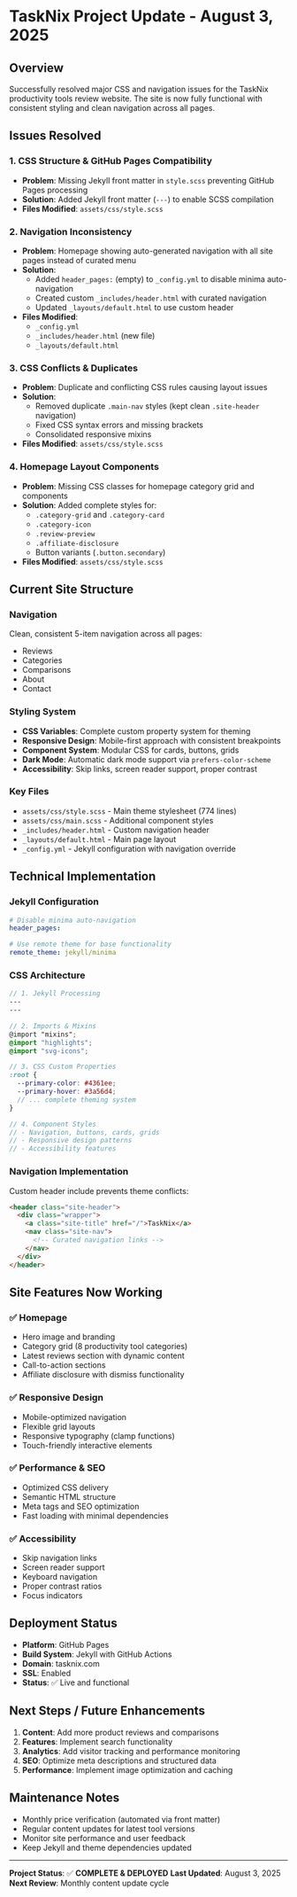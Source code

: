 # TaskNix Project Update - August 3, 2025

## Overview
Successfully resolved major CSS and navigation issues for the TaskNix productivity tools review website. The site is now fully functional with consistent styling and clean navigation across all pages.

## Issues Resolved

### 1. **CSS Structure & GitHub Pages Compatibility**
- **Problem**: Missing Jekyll front matter in `style.scss` preventing GitHub Pages processing
- **Solution**: Added Jekyll front matter (`---`) to enable SCSS compilation
- **Files Modified**: `assets/css/style.scss`

### 2. **Navigation Inconsistency**
- **Problem**: Homepage showing auto-generated navigation with all site pages instead of curated menu
- **Solution**: 
  - Added `header_pages:` (empty) to `_config.yml` to disable minima auto-navigation
  - Created custom `_includes/header.html` with curated navigation
  - Updated `_layouts/default.html` to use custom header
- **Files Modified**: 
  - `_config.yml`
  - `_includes/header.html` (new file)
  - `_layouts/default.html`

### 3. **CSS Conflicts & Duplicates**
- **Problem**: Duplicate and conflicting CSS rules causing layout issues
- **Solution**: 
  - Removed duplicate `.main-nav` styles (kept clean `.site-header` navigation)
  - Fixed CSS syntax errors and missing brackets
  - Consolidated responsive mixins
- **Files Modified**: `assets/css/style.scss`

### 4. **Homepage Layout Components**
- **Problem**: Missing CSS classes for homepage category grid and components
- **Solution**: Added complete styles for:
  - `.category-grid` and `.category-card`
  - `.category-icon`
  - `.review-preview`
  - `.affiliate-disclosure`
  - Button variants (`.button.secondary`)
- **Files Modified**: `assets/css/style.scss`

## Current Site Structure

### Navigation
Clean, consistent 5-item navigation across all pages:
- Reviews
- Categories  
- Comparisons
- About
- Contact

### Styling System
- **CSS Variables**: Complete custom property system for theming
- **Responsive Design**: Mobile-first approach with consistent breakpoints
- **Component System**: Modular CSS for cards, buttons, grids
- **Dark Mode**: Automatic dark mode support via `prefers-color-scheme`
- **Accessibility**: Skip links, screen reader support, proper contrast

### Key Files
- `assets/css/style.scss` - Main theme stylesheet (774 lines)
- `assets/css/main.scss` - Additional component styles
- `_includes/header.html` - Custom navigation header
- `_layouts/default.html` - Main page layout
- `_config.yml` - Jekyll configuration with navigation override

## Technical Implementation

### Jekyll Configuration
```yaml
# Disable minima auto-navigation
header_pages:

# Use remote theme for base functionality
remote_theme: jekyll/minima
```

### CSS Architecture
```scss
// 1. Jekyll Processing
---
---

// 2. Imports & Mixins
@import "mixins";
@import "highlights";  
@import "svg-icons";

// 3. CSS Custom Properties
:root {
  --primary-color: #4361ee;
  --primary-hover: #3a56d4;
  // ... complete theming system
}

// 4. Component Styles
// - Navigation, buttons, cards, grids
// - Responsive design patterns
// - Accessibility features
```

### Navigation Implementation
Custom header include prevents theme conflicts:
```html
<header class="site-header">
  <div class="wrapper">
    <a class="site-title" href="/">TaskNix</a>
    <nav class="site-nav">
      <!-- Curated navigation links -->
    </nav>
  </div>
</header>
```

## Site Features Now Working

### ✅ Homepage
- Hero image and branding
- Category grid (8 productivity tool categories)
- Latest reviews section with dynamic content
- Call-to-action sections
- Affiliate disclosure with dismiss functionality

### ✅ Responsive Design
- Mobile-optimized navigation
- Flexible grid layouts
- Responsive typography (clamp functions)
- Touch-friendly interactive elements

### ✅ Performance & SEO
- Optimized CSS delivery
- Semantic HTML structure
- Meta tags and SEO optimization
- Fast loading with minimal dependencies

### ✅ Accessibility
- Skip navigation links
- Screen reader support
- Keyboard navigation
- Proper contrast ratios
- Focus indicators

## Deployment Status
- **Platform**: GitHub Pages
- **Build System**: Jekyll with GitHub Actions
- **Domain**: tasknix.com
- **SSL**: Enabled
- **Status**: ✅ Live and functional

## Next Steps / Future Enhancements
1. **Content**: Add more product reviews and comparisons
2. **Features**: Implement search functionality
3. **Analytics**: Add visitor tracking and performance monitoring
4. **SEO**: Optimize meta descriptions and structured data
5. **Performance**: Implement image optimization and caching

## Maintenance Notes
- Monthly price verification (automated via front matter)
- Regular content updates for latest tool versions
- Monitor site performance and user feedback
- Keep Jekyll and theme dependencies updated

---

**Project Status**: ✅ **COMPLETE & DEPLOYED**
**Last Updated**: August 3, 2025
**Next Review**: Monthly content update cycle
